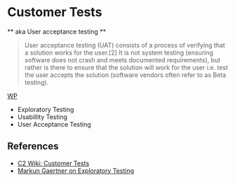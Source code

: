 # Customer Tests

** aka User acceptance testing **

> User acceptance testing (UAT) consists of a process of verifying that a solution works for the user.[2] It is not system testing (ensuring software does not crash and meets documented requirements), but rather is there to ensure that the solution will work for the user i.e. test the user accepts the solution (software vendors often refer to as Beta testing).

[WP](http://en.wikipedia.org/wiki/Acceptance_testing#User_acceptance_testing)

* Exploratory Testing
* Usabillity Testing
* User Acceptance Testing

## References

* [C2 Wiki: Customer Tests](https://c2.com/cgi/wiki?CustomerTests)
* [Markun Gaertner on Exploratory Testing](http://de.slideshare.net/mgaertne/exploratory-testing-for-devs-testers-and-you-37656230?qid=1af691e7-60b4-49ba-9617-1909393dc9e2&v=qf1&b=&from_search=1)